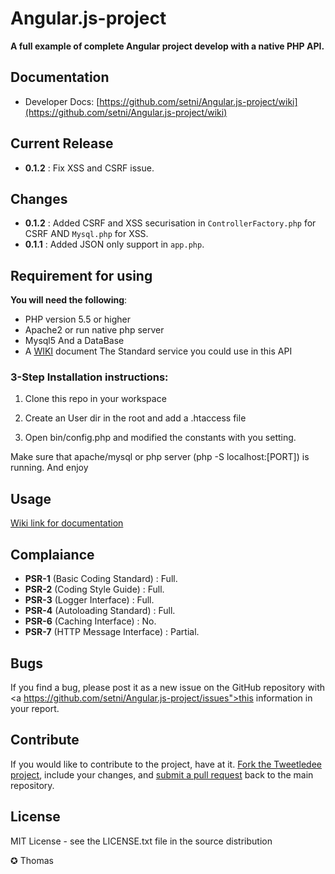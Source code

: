 Angular.js-project
==========

**A full example of complete Angular project develop with a native PHP API.**

## Documentation
- Developer Docs: [https://github.com/setni/Angular.js-project/wiki](https://github.com/setni/Angular.js-project/wiki)

## Current Release
- <b>0.1.2</b> : Fix XSS and CSRF issue.

## Changes
- <b>0.1.2</b> : Added CSRF and XSS securisation in <code>ControllerFactory.php</code> for CSRF AND <code>Mysql.php</code> for XSS.
- <b>0.1.1</b> : Added JSON only support in <code>app.php</code>.

## Requirement for using
**You will need the following**:
 - PHP version 5.5 or higher
 - Apache2 or run native php server
 - Mysql5 And a DataBase
 - A <a href="https://github.com/setni/Angular.js-project/wiki">WIKI</a> document The Standard service you could use in this API


### 3-Step Installation instructions:

1. Clone this repo in your workspace

2. Create an User dir in the root and add a .htaccess file

3. Open bin/config.php and modified the constants with you setting.

Make sure that apache/mysql or php server (php -S localhost:[PORT]) is running. And enjoy

## Usage
<a href="https://github.com/setni/Angular.js-project/wiki">Wiki link for documentation</a>

## Complaiance

- <b>PSR-1</b> (Basic Coding Standard) : Full.
- <b>PSR-2</b> (Coding Style Guide) : Full.
- <b>PSR-3</b> (Logger Interface) : Full.
- <b>PSR-4</b> (Autoloading Standard) : Full.
- <b>PSR-6</b> (Caching Interface) : No.
- <b>PSR-7</b> (HTTP Message Interface) : Partial.


## Bugs
If you find a bug, please post it as a new issue on the GitHub repository with <a https://github.com/setni/Angular.js-project/issues">this information in your report</a>.

## Contribute
If you would like to contribute to the project, have at it.  <a href="https://help.github.com/articles/fork-a-repo">Fork the Tweetledee project</a>, include your changes, and <a href="https://help.github.com/articles/using-pull-requests">submit a pull request</a> back to the main repository.

## License
MIT License - see the LICENSE.txt file in the source distribution

✪ Thomas
